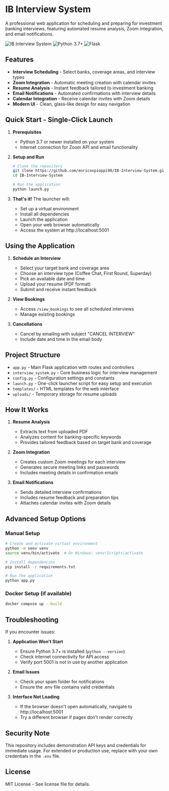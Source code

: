 # IB Interview System

A professional web application for scheduling and preparing for investment banking interviews, featuring automated resume analysis, Zoom integration, and email notifications.

![IB Interview System](https://img.shields.io/badge/IB%20Interview-System-blue)
![Python 3.7+](https://img.shields.io/badge/Python-3.7+-green)
![Flask](https://img.shields.io/badge/Flask-2.0.1-red)

## Features

- **Interview Scheduling** - Select banks, coverage areas, and interview types
- **Zoom Integration** - Automatic meeting creation with calendar invites
- **Resume Analysis** - Instant feedback tailored to investment banking
- **Email Notifications** - Automated confirmations with interview details
- **Calendar Integration** - Receive calendar invites with Zoom details
- **Modern UI** - Clean, glass-like design for easy navigation

## Quick Start - Single-Click Launch

1. **Prerequisites**
   - Python 3.7 or newer installed on your system
   - Internet connection for Zoom API and email functionality

2. **Setup and Run**
   ```bash
   # Clone the repository
   git clone https://github.com/enricoxpioppi98/IB-Interview-System.git
   cd IB-Interview-System
   
   # Run the application
   python launch.py
   ```

3. **That's it!** The launcher will:
   - Set up a virtual environment
   - Install all dependencies
   - Launch the application
   - Open your web browser automatically
   - Access the system at http://localhost:5001

## Using the Application

1. **Schedule an Interview**
   - Select your target bank and coverage area
   - Choose an interview type (Coffee Chat, First Round, Superday)
   - Pick an available date and time
   - Upload your resume (PDF format)
   - Submit and receive instant feedback

2. **View Bookings**
   - Access `/view_bookings` to see all scheduled interviews
   - Manage existing bookings

3. **Cancellations**
   - Cancel by emailing with subject "CANCEL INTERVIEW"
   - Include date and time in the email body

## Project Structure

- `app.py` - Main Flask application with routes and controllers
- `interview_system.py` - Core business logic for interview management
- `config.py` - Configuration settings and constants
- `launch.py` - One-click launcher script for easy setup and execution
- `templates/` - HTML templates for the web interface
- `uploads/` - Temporary storage for resume uploads

## How It Works

1. **Resume Analysis**
   - Extracts text from uploaded PDF
   - Analyzes content for banking-specific keywords
   - Provides tailored feedback based on target bank and coverage

2. **Zoom Integration**
   - Creates custom Zoom meetings for each interview
   - Generates secure meeting links and passwords
   - Includes meeting details in confirmation emails

3. **Email Notifications**
   - Sends detailed interview confirmations
   - Includes resume feedback and preparation tips
   - Attaches calendar invites with Zoom details

## Advanced Setup Options

### Manual Setup
```bash
# Create and activate virtual environment
python -m venv venv
source venv/bin/activate  # On Windows: venv\Scripts\activate

# Install dependencies
pip install -r requirements.txt

# Run the application
python app.py
```

### Docker Setup (if available)
```bash
docker compose up --build
```

## Troubleshooting

If you encounter issues:

1. **Application Won't Start**
   - Ensure Python 3.7+ is installed (`python --version`)
   - Check internet connectivity for API access
   - Verify port 5001 is not in use by another application

2. **Email Issues**
   - Check your spam folder for notifications
   - Ensure the .env file contains valid credentials

3. **Interface Not Loading**
   - If the browser doesn't open automatically, navigate to http://localhost:5001
   - Try a different browser if pages don't render correctly

## Security Note

This repository includes demonstration API keys and credentials for immediate usage. For extended or production use, replace with your own credentials in the `.env` file.

## License

MIT License - See license file for details.